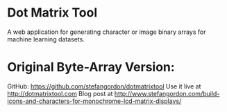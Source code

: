 # Dot Matrix Tool

A web application for generating character or image binary arrays for machine learning datasets.

# Original Byte-Array Version:
GitHub: https://github.com/stefangordon/dotmatrixtool
Use it live at http://dotmatrixtool.com
Blog post at http://www.stefangordon.com/build-icons-and-characters-for-monochrome-lcd-matrix-displays/
